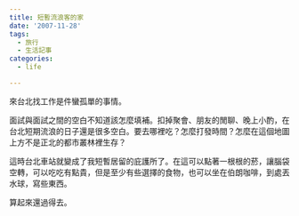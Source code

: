 ```yaml
---
title: 短暫流浪客的家
date: '2007-11-28'
tags:
  - 旅行
  - 生活記事
categories:
  - life

---
```

來台北找工作是件蠻孤單的事情。  
  
面試與面試之間的空白不知道該怎麼填補。扣掉聚會、朋友的閒聊、晚上小酌，在台北短期流浪的日子還是很多空白。要去哪裡吃？怎麼打發時間？怎麼在這個地圖上方不是正北的都市叢林裡生存？  
  
這時台北車站就變成了我短暫居留的庇護所了。在這可以點著一根根的菸，讓腦袋空轉，可以吃吃有點貴，但是至少有些選擇的食物，也可以坐在伯朗咖啡，到處丟水球，寫些東西。  
  
算起來還過得去。